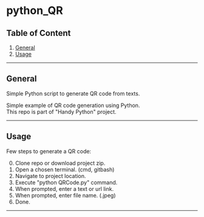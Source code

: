 # python_QR

## Table of Content
1. [ General ](#general) <br />
2. [ Usage ](#usage) <br />

---
<a name = "general"></a>
## General
Simple Python script to generate QR code from texts. <br />

Simple example of QR code generation using Python. <br />
This repo is part of "Handy Python" project. <br />

---
<a name = "usage"></a>
## Usage
Few steps to generate a QR code:<br />

0. Clone repo or download project zip. <br />
1. Open a chosen terminal. (cmd, gitbash) <br />
2. Navigate to project location. <br />
3. Execute "python QRCode.py" command. <br />
4. When prompted, enter a text or url link. <br />
5. When prompted, enter file name. (.jpeg) <br />
6. Done. <br />

---
